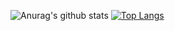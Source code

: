 ![Anurag's github stats](https://github-readme-stats.vercel.app/api?username=akteruzzaman816&show_icons=true&theme=Default)
[![Top Langs](https://github-readme-stats.vercel.app/api/top-langs/?username=akteruzzaman816&layout=compact)](https://github.com/akteruzzaman816/github-readme-stats)
